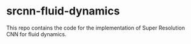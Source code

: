 # srcnn-fluid-dynamics
This repo contains the code for the implementation of Super Resolution CNN for fluid dynamics.
